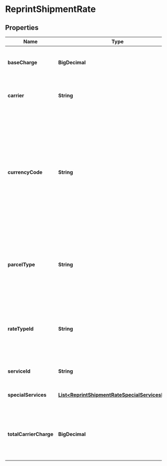 

# ReprintShipmentRate


## Properties

| Name | Type | Description | Notes |
|------------ | ------------- | ------------- | -------------|
|**baseCharge** | **BigDecimal** | The base service charge is payable to the carrier, excluding special service charges. |  [optional] |
|**carrier** | **String** | Carrier is a service used to transport the parcels or couriers from one place to another. |  [optional] |
|**currencyCode** | **String** | A three-character (all uppercase letter) symbol of a currency according to the international ISO standard. As a rule, the first two letters denote the name of the country, and the third letter, the name of the currency thereof.For example, for US - the currency is Dollars and code is USD. Similarly for Canada, the currencycode is CAD, and for India, it is INR.  |  [optional] |
|**parcelType** | **String** | Parcel Type is required for creating a shipment while rating a parcel, which varies as per Carrier selection. ParcelType have categories like Package, Envelopes, Paks, Boxes, Tube, etc.  |  [optional] |
|**rateTypeId** | **String** | Its value can be CONTRACT_RATES, COMMERCIAL or COMMERCIAL_BASE for USPS and COMMERCIAL for other carriers depending on the Pitney Bowes contract/subscription |  [optional] |
|**serviceId** | **String** | The unique identifier given to the carrier specific service. |  [optional] |
|**specialServices** | [**List&lt;ReprintShipmentRateSpecialServicesInner&gt;**](ReprintShipmentRateSpecialServicesInner.md) | This provides a carrier-service based special or extra sevice. |  [optional] |
|**totalCarrierCharge** | **BigDecimal** | The total amount payable to the carrier, including special service fees, surcharges, and any international taxes and duties, except as noted below: |  [optional] |



